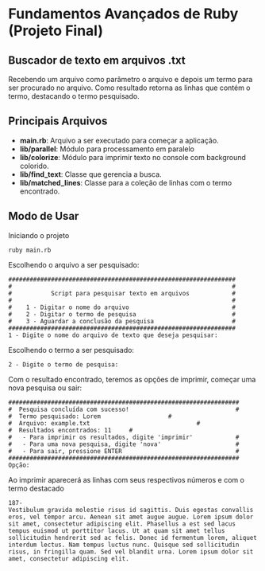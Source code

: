 # Fundamentos Avançados de Ruby (Projeto Final)

## Buscador de texto em arquivos .txt
Recebendo um arquivo como parâmetro o arquivo e depois um termo para ser procurado no arquivo. Como resultado retorna as linhas que contém o termo, destacando o termo pesquisado.


## Principais Arquivos
- **main.rb**: Arquivo a ser executado para começar a aplicação.
- **lib/parallel**: Módulo para processamento em paralelo
- **lib/colorize**: Módulo para imprimir texto no console com background colorido.
- **lib/find_text**: Classe que gerencia a busca.
- **lib/matched_lines**: Classe para a coleção de linhas com o termo encontrado.

## Modo de Usar

Iniciando o projeto

```
ruby main.rb
```

Escolhendo o arquivo a ser pesquisado:

```
################################################################
#                                                              #
#           Script para pesquisar texto em arquivos            #
#                                                              #
#    1 - Digitar o nome do arquivo                             #
#    2 - Digitar o termo de pesquisa                           #
#    3 - Aguardar a conclusão da pesquisa                      #
################################################################
1 - Digite o nome do arquivo de texto que deseja pesquisar:
```

Escolhendo o termo a ser pesquisado:

```
2 - Digite o termo de pesquisa:
```

Com o resultado encontrado, teremos as opções de imprimir, começar uma nova pesquisa ou sair:
```
#################################################################
#  Pesquisa concluída com sucesso!                              #
#  Termo pesquisado: Lorem                   #
#  Arquivo: example.txt                              #
#  Resultados encontrados: 11     #
#   - Para imprimir os resultados, digite 'imprimir'            #
#   - Para uma nova pesquisa, digite 'nova'                     #
#   - Para sair, pressione ENTER                                #
#################################################################
Opção:
```

Ao imprimir aparecerá as linhas com seus respectivos números e com o termo destacado


```
187-
Vestibulum gravida molestie risus id sagittis. Duis egestas convallis eros, vel tempor arcu. Aenean sit amet augue augue. Lorem ipsum dolor sit amet, consectetur adipiscing elit. Phasellus a est sed lacus tempus euismod ut porttitor lacus. Ut at quam sit amet tellus sollicitudin hendrerit sed ac felis. Donec id fermentum lorem, aliquet interdum lectus. Nam tempus luctus nunc. Quisque sed sollicitudin risus, in fringilla quam. Sed vel blandit urna. Lorem ipsum dolor sit amet, consectetur adipiscing elit.

```
